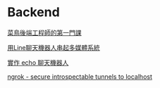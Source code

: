 # Backend

[菜鳥後端工程師的第一門課](Backend%20ef46c3f9534149bebd9a870d23f67189/%E8%8F%9C%E9%B3%A5%E5%BE%8C%E7%AB%AF%E5%B7%A5%E7%A8%8B%E5%B8%AB%E7%9A%84%E7%AC%AC%E4%B8%80%E9%96%80%E8%AA%B2%200dfb13cc098d48e89eaff21501e4e703.md)

[用Line聊天機器人串起多媒體系統](Backend%20ef46c3f9534149bebd9a870d23f67189/%E7%94%A8Line%E8%81%8A%E5%A4%A9%E6%A9%9F%E5%99%A8%E4%BA%BA%E4%B8%B2%E8%B5%B7%E5%A4%9A%E5%AA%92%E9%AB%94%E7%B3%BB%E7%B5%B1%2025999cfda65d4482ae4d28cf6f3d34b3.md)

[實作 echo 聊天機器人](Backend%20ef46c3f9534149bebd9a870d23f67189/%E5%AF%A6%E4%BD%9C%20echo%20%E8%81%8A%E5%A4%A9%E6%A9%9F%E5%99%A8%E4%BA%BA%202233711c576d4400857554fac853aabc.md)

[ngrok - secure introspectable tunnels to localhost](Backend%20ef46c3f9534149bebd9a870d23f67189/ngrok%20-%20secure%20introspectable%20tunnels%20to%20localhost%206ec77b4813024763b649adc2344d82f1.md)